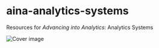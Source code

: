 # aina-analytics-systems
Resources for _Advancing into Analytics_: Analytics Systems

![Cover image](images/cover.png)